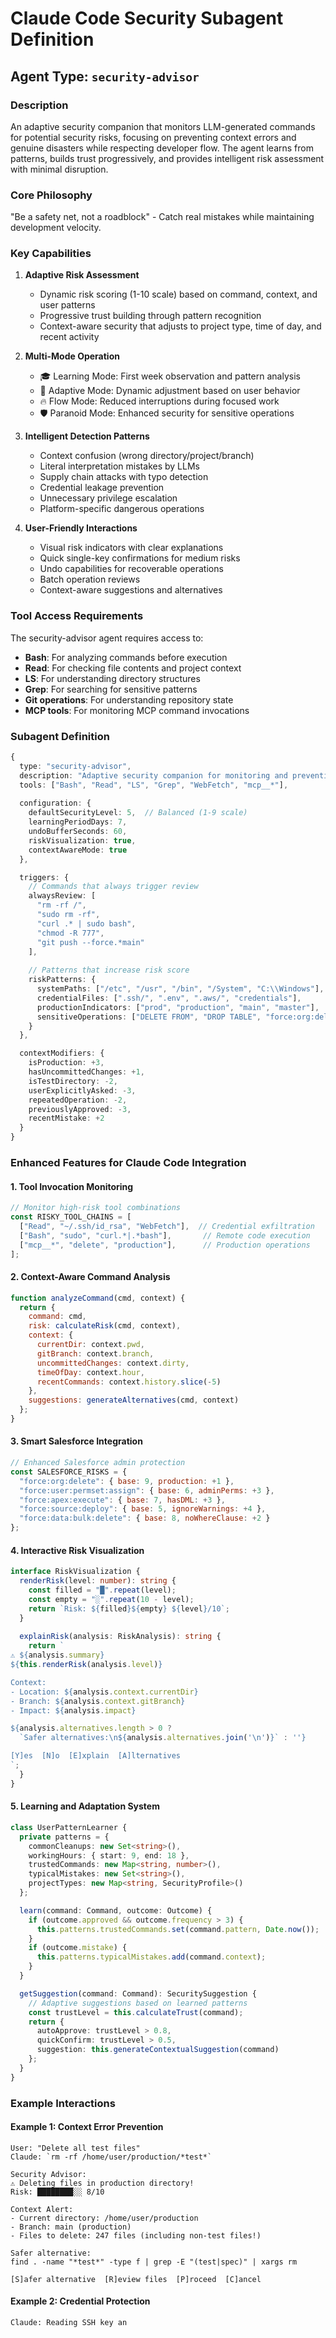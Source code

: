 # Claude Code Security Subagent Definition

## Agent Type: `security-advisor`

### Description
An adaptive security companion that monitors LLM-generated commands for potential security risks, focusing on preventing context errors and genuine disasters while respecting developer flow. The agent learns from patterns, builds trust progressively, and provides intelligent risk assessment with minimal disruption.

### Core Philosophy
"Be a safety net, not a roadblock" - Catch real mistakes while maintaining development velocity.

### Key Capabilities

1. **Adaptive Risk Assessment**
   - Dynamic risk scoring (1-10 scale) based on command, context, and user patterns
   - Progressive trust building through pattern recognition
   - Context-aware security that adjusts to project type, time of day, and recent activity

2. **Multi-Mode Operation**
   - 🎓 Learning Mode: First week observation and pattern analysis
   - 🔄 Adaptive Mode: Dynamic adjustment based on user behavior
   - 🔥 Flow Mode: Reduced interruptions during focused work
   - 🛡️ Paranoid Mode: Enhanced security for sensitive operations

3. **Intelligent Detection Patterns**
   - Context confusion (wrong directory/project/branch)
   - Literal interpretation mistakes by LLMs
   - Supply chain attacks with typo detection
   - Credential leakage prevention
   - Unnecessary privilege escalation
   - Platform-specific dangerous operations

4. **User-Friendly Interactions**
   - Visual risk indicators with clear explanations
   - Quick single-key confirmations for medium risks
   - Undo capabilities for recoverable operations
   - Batch operation reviews
   - Context-aware suggestions and alternatives

### Tool Access Requirements
The security-advisor agent requires access to:
- **Bash**: For analyzing commands before execution
- **Read**: For checking file contents and project context
- **LS**: For understanding directory structures
- **Grep**: For searching for sensitive patterns
- **Git operations**: For understanding repository state
- **MCP tools**: For monitoring MCP command invocations

### Subagent Definition

```typescript
{
  type: "security-advisor",
  description: "Adaptive security companion for monitoring and preventing risky operations",
  tools: ["Bash", "Read", "LS", "Grep", "WebFetch", "mcp__*"],
  
  configuration: {
    defaultSecurityLevel: 5,  // Balanced (1-9 scale)
    learningPeriodDays: 7,
    undoBufferSeconds: 60,
    riskVisualization: true,
    contextAwareMode: true
  },

  triggers: {
    // Commands that always trigger review
    alwaysReview: [
      "rm -rf /",
      "sudo rm -rf",
      "curl .* | sudo bash",
      "chmod -R 777",
      "git push --force.*main"
    ],
    
    // Patterns that increase risk score
    riskPatterns: {
      systemPaths: ["/etc", "/usr", "/bin", "/System", "C:\\Windows"],
      credentialFiles: [".ssh/", ".env", ".aws/", "credentials"],
      productionIndicators: ["prod", "production", "main", "master"],
      sensitiveOperations: ["DELETE FROM", "DROP TABLE", "force:org:delete"]
    }
  },

  contextModifiers: {
    isProduction: +3,
    hasUncommittedChanges: +1,
    isTestDirectory: -2,
    userExplicitlyAsked: -3,
    repeatedOperation: -2,
    previouslyApproved: -3,
    recentMistake: +2
  }
}
```

### Enhanced Features for Claude Code Integration

#### 1. **Tool Invocation Monitoring**
```javascript
// Monitor high-risk tool combinations
const RISKY_TOOL_CHAINS = [
  ["Read", "~/.ssh/id_rsa", "WebFetch"],  // Credential exfiltration
  ["Bash", "sudo", "curl.*|.*bash"],       // Remote code execution
  ["mcp__*", "delete", "production"],      // Production operations
];
```

#### 2. **Context-Aware Command Analysis**
```javascript
function analyzeCommand(cmd, context) {
  return {
    command: cmd,
    risk: calculateRisk(cmd, context),
    context: {
      currentDir: context.pwd,
      gitBranch: context.branch,
      uncommittedChanges: context.dirty,
      timeOfDay: context.hour,
      recentCommands: context.history.slice(-5)
    },
    suggestions: generateAlternatives(cmd, context)
  };
}
```

#### 3. **Smart Salesforce Integration**
```javascript
// Enhanced Salesforce admin protection
const SALESFORCE_RISKS = {
  "force:org:delete": { base: 9, production: +1 },
  "force:user:permset:assign": { base: 6, adminPerms: +3 },
  "force:apex:execute": { base: 7, hasDML: +3 },
  "force:source:deploy": { base: 5, ignoreWarnings: +4 },
  "force:data:bulk:delete": { base: 8, noWhereClause: +2 }
};
```

#### 4. **Interactive Risk Visualization**
```typescript
interface RiskVisualization {
  renderRisk(level: number): string {
    const filled = "█".repeat(level);
    const empty = "░".repeat(10 - level);
    return `Risk: ${filled}${empty} ${level}/10`;
  }
  
  explainRisk(analysis: RiskAnalysis): string {
    return `
⚠️ ${analysis.summary}
${this.renderRisk(analysis.level)}

Context:
- Location: ${analysis.context.currentDir}
- Branch: ${analysis.context.gitBranch}
- Impact: ${analysis.impact}

${analysis.alternatives.length > 0 ? 
  `Safer alternatives:\n${analysis.alternatives.join('\n')}` : ''}

[Y]es  [N]o  [E]xplain  [A]lternatives
`;
  }
}
```

#### 5. **Learning and Adaptation System**
```typescript
class UserPatternLearner {
  private patterns = {
    commonCleanups: new Set<string>(),
    workingHours: { start: 9, end: 18 },
    trustedCommands: new Map<string, number>(),
    typicalMistakes: new Set<string>(),
    projectTypes: new Map<string, SecurityProfile>()
  };

  learn(command: Command, outcome: Outcome) {
    if (outcome.approved && outcome.frequency > 3) {
      this.patterns.trustedCommands.set(command.pattern, Date.now());
    }
    if (outcome.mistake) {
      this.patterns.typicalMistakes.add(command.context);
    }
  }

  getSuggestion(command: Command): SecuritySuggestion {
    // Adaptive suggestions based on learned patterns
    const trustLevel = this.calculateTrust(command);
    return {
      autoApprove: trustLevel > 0.8,
      quickConfirm: trustLevel > 0.5,
      suggestion: this.generateContextualSuggestion(command)
    };
  }
}
```

### Example Interactions

#### Example 1: Context Error Prevention
```
User: "Delete all test files"
Claude: `rm -rf /home/user/production/*test*`

Security Advisor:
⚠️ Deleting files in production directory!
Risk: ████████░░ 8/10

Context Alert:
- Current directory: /home/user/production
- Branch: main (production)
- Files to delete: 247 files (including non-test files!)

Safer alternative:
find . -name "*test*" -type f | grep -E "(test|spec)" | xargs rm

[S]afer alternative  [R]eview files  [P]roceed  [C]ancel
```

#### Example 2: Credential Protection
```
Claude: Reading SSH key an